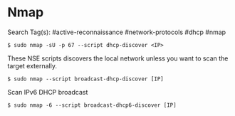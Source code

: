 # Nmap

Search Tag(s): #active-reconnaissance #network-protocols #dhcp #nmap

```
$ sudo nmap -sU -p 67 --script dhcp-discover <IP>
```

These NSE scripts discovers the local network unless you want to scan the target externally.

```
$ sudo nmap --script broadcast-dhcp-discover [IP]
```

Scan IPv6 DHCP broadcast

```
$ sudo nmap -6 --script broadcast-dhcp6-discover [IP]
```